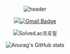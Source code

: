 <div align="center">

![header](https://capsule-render.vercel.app/api?type=waving&color=random&height=300&section=header&text=gogo&fontSize=85)

<a href="https://www.instagram.com/answodbs83/" target="_blank"><img src="https://img.shields.io/badge/INSTAGRAM-E4400F?style=flat-square&logo=Instagram&logoColor=white"/>[![Gmail Badge](https://img.shields.io/badge/Gmail-d14836?style=flat-square&logo=Gmail&logoColor=white&link=mailto:tenedict@gmail.com)](mailto:tenedict@gmail.com)





![Solved.ac프로필](http://mazassumnida.wtf/api/v2/generate_badge?boj=tenedict)



![Anurag's GitHub stats](https://github-readme-stats.vercel.app/api?username=tenedict&theme=swift&show_icons=true)

</div>
